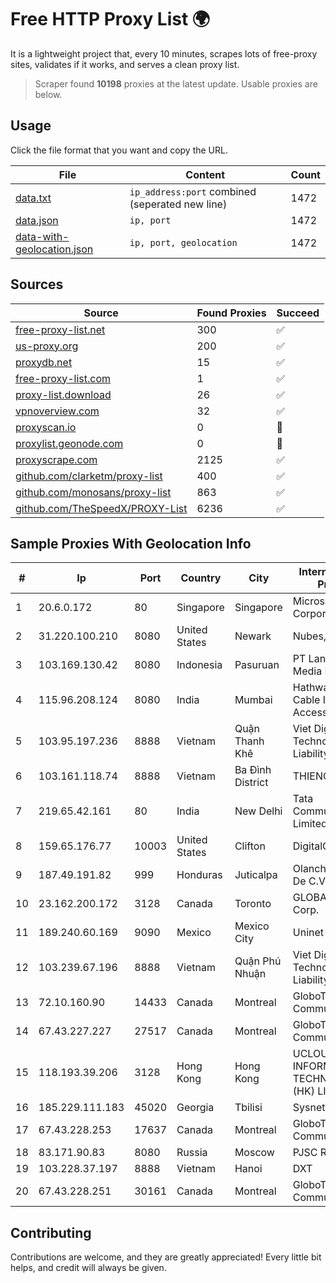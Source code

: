 
# Free HTTP Proxy List 🌍

It is a lightweight project that, every 10 minutes, scrapes lots of free-proxy sites, validates if it works, and serves a clean proxy list.


> Scraper found **10198** proxies at the latest update. Usable proxies are below.

## Usage

Click the file format that you want and copy the URL.


|File|Content|Count|
|----|-------|-----|
|[data.txt](https://raw.githubusercontent.com/themiralay/Proxy-List-World/master/data.txt)|`ip_address:port` combined (seperated new line)|1472|
|[data.json](https://raw.githubusercontent.com/themiralay/Proxy-List-World/master/data.json)|`ip, port`|1472|
|[data-with-geolocation.json](https://raw.githubusercontent.com/themiralay/Proxy-List-World/master/data-with-geolocation.json)|`ip, port, geolocation`|1472|

## Sources

|Source|Found Proxies|Succeed|
|------|-------------|-------|
|[free-proxy-list.net](https://free-proxy-list.net)|300|✅|
|[us-proxy.org](https://www.us-proxy.org)|200|✅|
|[proxydb.net](http://proxydb.net)|15|✅|
|[free-proxy-list.com](https://free-proxy-list.com/?page=&port=&type%5B%5D=http&type%5B%5D=https&up_time=0&search=Search)|1|✅|
|[proxy-list.download](https://www.proxy-list.download/HTTP)|26|✅|
|[vpnoverview.com](https://vpnoverview.com/privacy/anonymous-browsing/free-proxy-servers)|32|✅|
|[proxyscan.io](https://www.proxyscan.io)|0|🚫|
|[proxylist.geonode.com](https://proxylist.geonode.com/api/proxy-list?limit=300&page=1&sort_by=lastChecked&sort_type=desc&protocols=http,https)|0|🚫|
|[proxyscrape.com](https://api.proxyscrape.com/v2/?request=displayproxies&protocol=http&timeout=10000&country=all&ssl=all&anonymity=all)|2125|✅|
|[github.com/clarketm/proxy-list](https://raw.githubusercontent.com/clarketm/proxy-list/master/proxy-list-raw.txt)|400|✅|
|[github.com/monosans/proxy-list](https://raw.githubusercontent.com/monosans/proxy-list/main/proxies/http.txt)|863|✅|
|[github.com/TheSpeedX/PROXY-List](https://raw.githubusercontent.com/TheSpeedX/PROXY-List/master/http.txt)|6236|✅|


## Sample Proxies With Geolocation Info

|#|Ip|Port|Country|City|Internet Service Provider|
|-|--|----|-------|----|-------------------------|
|1|20.6.0.172|80|Singapore|Singapore|Microsoft Corporation|
|2|31.220.100.210|8080|United States|Newark|Nubes, LLC|
|3|103.169.130.42|8080|Indonesia|Pasuruan|PT Lancar Artha Media Data|
|4|115.96.208.124|8080|India|Mumbai|Hathway IP over Cable Internet Access|
|5|103.95.197.236|8888|Vietnam|Quận Thanh Khê|Viet Digital Technology Liability Company|
|6|103.161.118.74|8888|Vietnam|Ba Đình District|THIENCO|
|7|219.65.42.161|80|India|New Delhi|Tata Communications Limited|
|8|159.65.176.77|10003|United States|Clifton|DigitalOcean, LLC|
|9|187.49.191.82|999|Honduras|Juticalpa|Olancho NET S.r.l. De C.V.|
|10|23.162.200.172|3128|Canada|Toronto|GLOBALTELEHOST Corp.|
|11|189.240.60.169|9090|Mexico|Mexico City|Uninet S.A. de C.V.|
|12|103.239.67.196|8888|Vietnam|Quận Phú Nhuận|Viet Digital Technology Liability Company|
|13|72.10.160.90|14433|Canada|Montreal|GloboTech Communications|
|14|67.43.227.227|27517|Canada|Montreal|GloboTech Communications|
|15|118.193.39.206|3128|Hong Kong|Hong Kong|UCLOUD INFORMATION TECHNOLOGY (HK) LIMITED|
|16|185.229.111.183|45020|Georgia|Tbilisi|Sysnet LLC|
|17|67.43.228.253|17637|Canada|Montreal|GloboTech Communications|
|18|83.171.90.83|8080|Russia|Moscow|PJSC Rostelecom|
|19|103.228.37.197|8888|Vietnam|Hanoi|DXT|
|20|67.43.228.251|30161|Canada|Montreal|GloboTech Communications|



## Contributing

Contributions are welcome, and they are greatly appreciated! Every
little bit helps, and credit will always be given.


